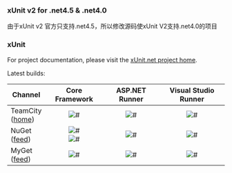 ### xUnit v2 for .net4.5 & .net4.0

由于xUnit v2 官方只支持.net4.5，所以修改源码使xUnit V2支持.net4.0的项目

### xUnit

For project documentation, please visit the [xUnit.net project home](http://xunit.github.io/).

Latest builds:

Channel  | Core Framework | ASP.NET Runner | Visual Studio Runner
-------- | :------------: | :------------: | :------------------:
TeamCity<br>([home](http://teamcity.tier3.com)) | ![#](https://img.shields.io/teamcity/http/teamcity.tier3.com/s/xunit_Core.svg) | ![#](https://img.shields.io/teamcity/http/teamcity.tier3.com/s/xunit_AspNet.svg) | ![#](https://img.shields.io/teamcity/http/teamcity.tier3.com/s/xunit_VisualStudio.svg)
NuGet<br>([feed](https://nuget.org/api/v2/)) | ![#](https://img.shields.io/nuget/v/xunit.svg?style=flat)<br>![#](https://img.shields.io/nuget/vpre/xunit.svg?style=flat) | ![#](https://img.shields.io/nuget/vpre/xunit.runner.aspnet.svg?style=flat) | ![#](https://img.shields.io/nuget/vpre/xunit.runner.visualstudio.svg?style=flat)
MyGet<br>([feed](https://www.myget.org/F/xunit/)) | ![#](https://img.shields.io/myget/xunit/vpre/xunit.svg?style=flat) | ![#](https://img.shields.io/myget/xunit/vpre/xunit.runner.aspnet.svg?style=flat) | ![#](https://img.shields.io/myget/xunit/vpre/xunit.runner.visualstudio.svg?style=flat)
